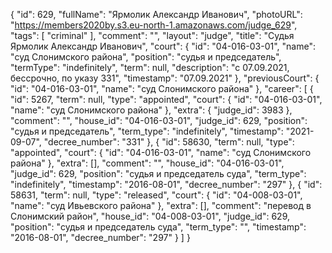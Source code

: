 {
    "id": 629,
    "fullName": "Ярмолик Александр Иванович",
    "photoURL": "https://members2020by.s3.eu-north-1.amazonaws.com/judge_629",
    "tags": [
        "criminal"
    ],
    "comment": "",
    "layout": "judge",
    "title": "Судья Ярмолик Александр Иванович",
    "court": {
        "id": "04-016-03-01",
        "name": "суд Слонимского района",
        "position": "судья и председатель",
        "termType": "indefinitely",
        "term": null,
        "description": "c 07.09.2021, бессрочно, по указу 331",
        "timestamp": "07.09.2021"
    },
    "previousCourt": {
        "id": "04-016-03-01",
        "name": "суд Слонимского района"
    },
    "career": [
        {
            "id": 5267,
            "term": null,
            "type": "appointed",
            "court": {
                "id": "04-016-03-01",
                "name": "суд Слонимского района"
            },
            "extra": {
                "judge_id": 3983
            },
            "comment": "",
            "house_id": "04-016-03-01",
            "judge_id": 629,
            "position": "судья и председатель",
            "term_type": "indefinitely",
            "timestamp": "2021-09-07",
            "decree_number": "331"
        },
        {
            "id": 58630,
            "term": null,
            "type": "appointed",
            "court": {
                "id": "04-016-03-01",
                "name": "суд Слонимского района"
            },
            "extra": [],
            "comment": "",
            "house_id": "04-016-03-01",
            "judge_id": 629,
            "position": "судья и председатель суда",
            "term_type": "indefinitely",
            "timestamp": "2016-08-01",
            "decree_number": "297"
        },
        {
            "id": 58631,
            "term": null,
            "type": "released",
            "court": {
                "id": "04-008-03-01",
                "name": "суд Ивьевского района"
            },
            "extra": [],
            "comment": "перевод в Слонимский район",
            "house_id": "04-008-03-01",
            "judge_id": 629,
            "position": "судья и председатель суда",
            "term_type": "",
            "timestamp": "2016-08-01",
            "decree_number": "297"
        }
    ]
}